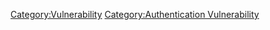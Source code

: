 [Category:Vulnerability](Category:Vulnerability "wikilink")
[Category:Authentication
Vulnerability](Category:Authentication_Vulnerability "wikilink")